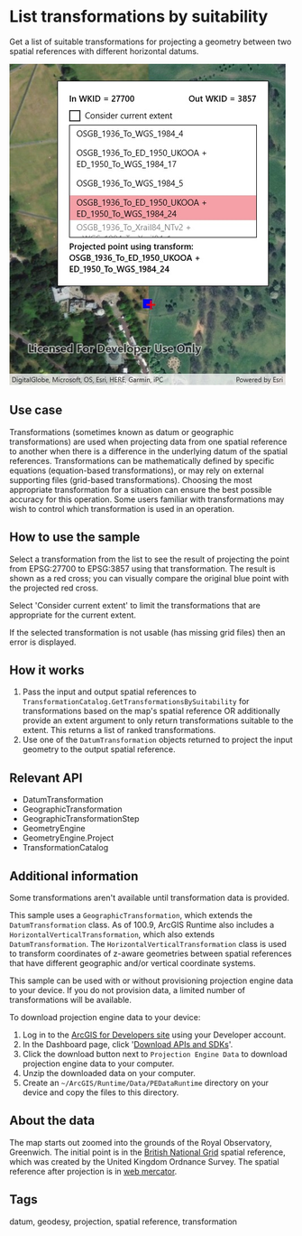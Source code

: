 # List transformations by suitability

Get a list of suitable transformations for projecting a geometry between two spatial references with different horizontal datums.

![Image of list transformations by suitability](ListTransformations.jpg)

## Use case

Transformations (sometimes known as datum or geographic transformations) are used when projecting data from one spatial reference to another when there is a difference in the underlying datum of the spatial references. Transformations can be mathematically defined by specific equations (equation-based transformations), or may rely on external supporting files (grid-based transformations). Choosing the most appropriate transformation for a situation can ensure the best possible accuracy for this operation. Some users familiar with transformations may wish to control which transformation is used in an operation.

## How to use the sample

Select a transformation from the list to see the result of projecting the point from EPSG:27700 to EPSG:3857 using that transformation. The result is shown as a red cross; you can visually compare the original blue point with the projected red cross.

Select 'Consider current extent' to limit the transformations that are appropriate for the current extent.

If the selected transformation is not usable (has missing grid files) then an error is displayed.

## How it works

1. Pass the input and output spatial references to `TransformationCatalog.GetTransformationsBySuitability` for transformations based on the map's spatial reference OR additionally provide an extent argument to only return transformations suitable to the extent. This returns a list of ranked transformations.
2. Use one of the `DatumTransformation` objects returned to project the input geometry to the output spatial reference.

## Relevant API

* DatumTransformation
* GeographicTransformation
* GeographicTransformationStep
* GeometryEngine
* GeometryEngine.Project
* TransformationCatalog

## Additional information

Some transformations aren't available until transformation data is provided.

This sample uses a `GeographicTransformation`, which extends the `DatumTransformation` class. As of 100.9, ArcGIS Runtime also includes a `HorizontalVerticalTransformation`, which also extends `DatumTransformation`. The `HorizontalVerticalTransformation` class is used to transform coordinates of z-aware geometries between spatial references that have different geographic and/or vertical coordinate systems.

This sample can be used with or without provisioning projection engine data to your device. If you do not provision data, a limited number of transformations will be available.

To download projection engine data to your device:
1. Log in to the [ArcGIS for Developers site](https://developers.arcgis.com/sign-in/) using your Developer account.
2. In the Dashboard page, click '[Download APIs and SDKs](https://developers.arcgis.com/downloads/#pedata)'.
3. Click the download button next to `Projection Engine Data` to download projection engine data to your computer.
4. Unzip the downloaded data on your computer.
5. Create an `~/ArcGIS/Runtime/Data/PEDataRuntime` directory on your device and copy the files to this directory.

## About the data

The map starts out zoomed into the grounds of the Royal Observatory, Greenwich. The initial point is in the [British National Grid](https://epsg.io/27700) spatial reference, which was created by the United Kingdom Ordnance Survey. The spatial reference after projection is in [web mercator](https://epsg.io/3857).

## Tags

datum, geodesy, projection, spatial reference, transformation